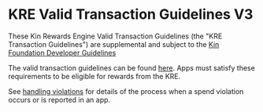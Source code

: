 # KRE Valid Transaction Guidelines V3

These Kin Rewards Engine Valid Transaction Guidelines (the "KRE Transaction Guidelines") are supplemental and subject to the [Kin Foundation Developer Guidelines](https://www.kin.org/developers/guidelines.pdf)

The valid transaction guidelines can be found [here](https://developer.kin.org/docs/transaction-guide/). Apps must satisfy these requirements to be eligible for rewards from the KRE.

See [handling violations](https://github.com/kinecosystem/rewards-engine/blob/master/KRE%20Transaction%20Guidelines%20Procedure.md) for details of the process when a spend violation occurs or is reported in an app.
